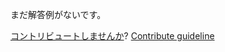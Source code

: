 
まだ解答例がないです。

[コントリビュートしませんか](https://github.com/BFEdev/BFE.dev-solutions/blob/main/quiz/promise-order-ii_ja.md)?  [Contribute guideline](https://github.com/BFEdev/BFE.dev-solutions#how-to-contribute)
